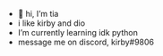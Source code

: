 - 👋 hi, I’m tia
-  i like kirby and dio
-  I’m currently learning idk python
-  message me on discord, kirby#9806

<!---
kickkirby/kickkirby is a ✨ special ✨ repository because its `README.md` (this file) appears on your GitHub profile.
You can click the Preview link to take a look at your changes.
--->
